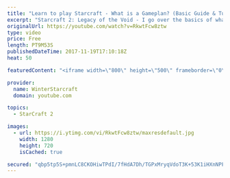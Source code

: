```yaml
---
title: "Learn to play Starcraft - What is a Gameplan? (Basic Guide & Tutorial)"
excerpt: "Starcraft 2: Legacy of the Void - I go over the basics of what a gameplan in starcraft 2 is and how to put one together.  Note this is not a guide on WHAT gameplan you should be using as each race!"
originalUrl: https://youtube.com/watch?v=RkwtFcw8ztw
type: video
price: Free
length: PT9M53S
publishedDateTime: 2017-11-19T17:10:18Z
heat: 50

featuredContent: "<iframe width=\"800\" height=\"500\" frameborder=\"0\" src=\"https://www.youtube.com/embed/RkwtFcw8ztw\" allow=\"accelerometer; autoplay; encrypted-media; gyroscope; picture-in-picture\" allowfullscreen></iframe>"

provider:
  name: WinterStarcraft
  domain: youtube.com

topics:
  - StarCraft 2

images:
  - url: https://i.ytimg.com/vi/RkwtFcw8ztw/maxresdefault.jpg
    width: 1280
    height: 720
    isCached: true

secured: "qbp5tp5S+pmnLC8CKOHiwTPdI/7fHdA7Dh/TGPxMryqVdoT3K+53K1iHXnNPFGMFpoOGvmPr0F1et61zmvYqrOjvfVV9RTEC47+zQVXbIxmpD2mnVL/V3KNpkmUHCRmkubyP7C3kzUAIBZqyLQBw+tlf9Eyz3eA694N4276rCYTNSf1ksFDk+ZtLatGs9qYwWpe0lL4ErqQx0JQMOi+mbweqBvmW0sTkKxVW8mPfz+YgUvqHMUmTsuyzxpBs7VUA97xTE+JyK6hHk+kdHeNwFZ5q6nuQFJX2fx9xVJU2De9TfG01Jkae3UPFiek9mgoDuYQK29ftkYPvjpEu6lkrbfLVZv2rURO5736mm/Y6s0l6meqyUK8ggUj1tL03p0GDYEtZS3BZA7LJ/1zLWe2Ce4s/9I+e4aVG8Zu8udIe0G8=;At1kpAYNBcOOMyyEibGaew=="
---
```


